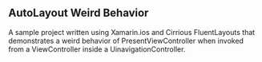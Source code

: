 ## AutoLayout Weird Behavior ##

A sample project written using Xamarin.ios and Cirrious FluentLayouts that demonstrates a weird behavior of PresentViewController when invoked from a ViewController inside a UinavigationController.

